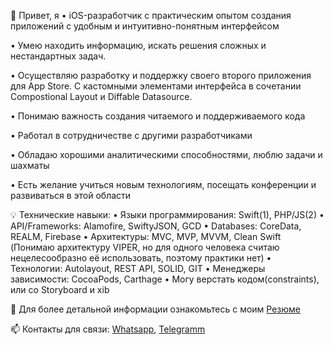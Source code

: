 👋 Привет, я • iOS-разработчик с практическим опытом создания приложений с удобным и интуитивно-понятным интерфейсом</p>
<p>• Умею находить информацию, искать решения сложных и нестандартных задач.</p>
<p>• Осуществляю разработку и поддержку своего второго приложения для App Store. С кастомными элементами интерфейса в сочетании Compostional Layout и Diffable Datasource.</p>
<p>• Понимаю важность создания читаемого и поддерживаемого кода</p>
<p>• Работал в сотрудничестве с другими разработчиками</p>
<p>• Обладаю хорошими аналитическими способностями, люблю задачи и шахматы</p>
<p>• Есть желание учиться новым технологиям, посещать конференции и развиваться в этой области</p>

💡 Технические навыки: 
• Языки программирования: Swift(1), PHP/JS(2)
• API/Frameworks: Alamofire, SwiftyJSON, GCD
• Databases: CoreData, REALM, Firebase
• Архитектуры: MVC, MVP, MVVM, Clean Swift (Понимаю архитектуру VIPER, но для одного человека считаю нецелесообразно её использовать, поэтому практики нет)
• Технологии: Autolayout, REST API, SOLID, GIT
• Менеджеры зависимости: CocoaPods, Carthage
• Могу верстать кодом(constraints), или со Storyboard и xib

📄 Для более детальной информации ознакомьтесь с моим <a href="https://drive.google.com/file/d/1M2WYJHnAIMXYQDA304YcY87LWC12SHRj/view?usp=sharing" rel="nofollow">Резюме</a>

📫 Контакты для связи: <a href="https://wa.me/79671011019?text=Vacancy%20iOS-Developer" rel="nofollow">Whatsapp</a>, <a href="https://telegram.me/MoTivaTion_4LiFe" rel="nofollow">Telegramm</a>

<!---
exepr0gaming/exepr0gaming is a ✨ special ✨ repository because its `README.md` (this file) appears on your GitHub profile.
You can click the Preview link to take a look at your changes.
--->
